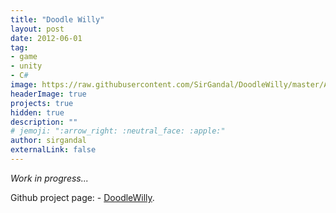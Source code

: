 ```yaml
---
title: "Doodle Willy"
layout: post
date: 2012-06-01
tag:
- game
- unity
- C#
image: https://raw.githubusercontent.com/SirGandal/DoodleWilly/master/Assets/Graphics/AppIcon.PNG
headerImage: true
projects: true
hidden: true
description: ""
# jemoji: ":arrow_right: :neutral_face: :apple:"
author: sirgandal
externalLink: false
---
```


_Work in progress..._

Github project page: - [DoodleWilly](https://github.com/SirGandal/DoodleWilly). 
